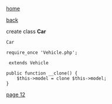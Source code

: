 [home](./page01.md)

[back](./page10.md)

create class **Car**

```
Car
```

```
require_once 'Vehicle.php';
```

```
 extends Vehicle 
```

```
public function __clone() {
    $this->model = clone $this->model;
}
```

[page 12](./page12.md)
